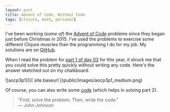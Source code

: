 ```yaml
---
layout: post
title: Advent of Code, Without Code
tags: [clojure, math, personal]
---
```


I've been working (_some of_) the [Advent of Code](http://adventofcode.com) problems since they began
just before Christmas in 2015. I've used the problems to exercise some different Clojure
muscles than the programming I do for my job. 
My solutions are on [GitHub](https://github.com/hby/advent-of-code).

When I read the problem for [part 1 of day 03](http://adventofcode.com/2017/day/3) for this year,
it struck me that you could solve this pretty quickly without writing any code. Here's the answer
sketched out on my chalkboard.

![aocp3p1]({{ site.baseurl }}public/images/aocp3p1_medium.png)

Of course, you can also write some
[code](https://github.com/hby/advent-of-code/blob/master/src/advent_of_code/2017/day03.clj)
(which helps in solving part 2). 

> "First, solve the problem. Then, write the code." <br>
  ― _John Johnson_
